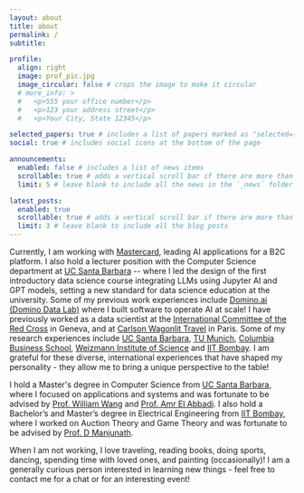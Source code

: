 ```yaml
---
layout: about
title: about
permalink: /
subtitle: 

profile:
  align: right
  image: prof_pic.jpg
  image_circular: false # crops the image to make it circular
  # more_info: >
  #   <p>555 your office number</p>
  #   <p>123 your address street</p>
  #   <p>Your City, State 12345</p>

selected_papers: true # includes a list of papers marked as "selected={true}"
social: true # includes social icons at the bottom of the page

announcements:
  enabled: false # includes a list of news items
  scrollable: true # adds a vertical scroll bar if there are more than 3 news items
  limit: 5 # leave blank to include all the news in the `_news` folder

latest_posts:
  enabled: true
  scrollable: true # adds a vertical scroll bar if there are more than 3 new posts items
  limit: 3 # leave blank to include all the blog posts
---
```


Currently, I am working with [Mastercard](https://www.mastercard.us/en-us.html), leading AI applications for a B2C platform. I also hold a lecturer position with the Computer Science department at [UC Santa Barbara](https://www.ucsb.edu/) -- where I led the design of the first introductory data science course integrating LLMs using Jupyter AI and GPT models, setting a new standard for data science education at the university. Some of my previous work experiences include [Domino.ai (Domino Data Lab)](https://domino.ai/) where I built software to operate AI at scale! I have previously worked as a data scientist at the [International Committee of the Red Cross](https://www.icrc.org/en) in Geneva, and at [Carlson Wagonlit Travel](https://www.mycwt.com/) in Paris. Some of my research experiences include [UC Santa Barbara](https://www.ucsb.edu/), [TU Munich](https://www.tum.de/en/), <a href="https://business.columbia.edu/">Columbia Business School</a>, [Weizmann Institute of Science](https://www.weizmann.ac.il/pages/) and <a href="https://www.iitb.ac.in/">IIT Bombay</a>. I am grateful for these diverse, international experiences that have shaped my personality - they allow me to bring a unique perspective to the table! 

I hold a Master's degree in Computer Science from [UC Santa Barbara](https://www.ucsb.edu/), where I focused on applications and systems and was fortunate to be advised by [Prof. William Wang](https://sites.cs.ucsb.edu/~william/) and [Prof. Amr El Abbadi](https://sites.cs.ucsb.edu/~amr/). I also hold a Bachelor’s and Master’s degree in Electrical Engineering from [IIT Bombay](https://www.iitb.ac.in/), where I worked on Auction Theory and Game Theory and was fortunate to be advised by <a href="https://www.ee.iitb.ac.in/~dmanju/">Prof. D Manjunath</a>.  

When I am not working, I love traveling, reading books, doing sports, dancing, spending time with loved ones, and painting (occasionally)! I am a generally curious person interested in learning new things - feel free to contact me for a chat or for an interesting event!